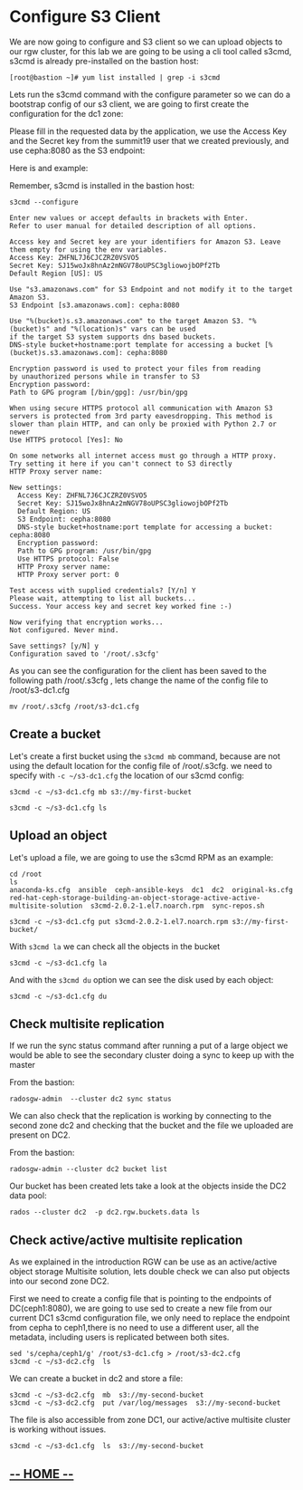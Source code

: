 # Configure S3 Client

We are now going to configure and S3 client so we can upload objects to our rgw cluster, for this lab we are going to be using a cli tool called s3cmd, s3cmd is already pre-installed on the bastion host:

```
[root@bastion ~]# yum list installed | grep -i s3cmd
```

Lets run the s3cmd command with the configure parameter so we can do a bootstrap config of our s3 client, we are going to first create the configuration for the dc1 zone:

Please fill in the requested data by the application, we use the Access Key and the Secret key from the summit19 user that we created previously, and use cepha:8080 as the S3 endpoint:

Here is and example:

Remember, s3cmd is installed in the bastion host:
```
s3cmd --configure

Enter new values or accept defaults in brackets with Enter.
Refer to user manual for detailed description of all options.

Access key and Secret key are your identifiers for Amazon S3. Leave them empty for using the env variables.
Access Key: ZHFNL7J6CJCZRZ0VSVO5
Secret Key: SJ15woJx8hnAz2mNGV78oUPSC3gliowojbOPf2Tb
Default Region [US]: US

Use "s3.amazonaws.com" for S3 Endpoint and not modify it to the target Amazon S3.
S3 Endpoint [s3.amazonaws.com]: cepha:8080                    

Use "%(bucket)s.s3.amazonaws.com" to the target Amazon S3. "%(bucket)s" and "%(location)s" vars can be used
if the target S3 system supports dns based buckets.
DNS-style bucket+hostname:port template for accessing a bucket [%(bucket)s.s3.amazonaws.com]: cepha:8080

Encryption password is used to protect your files from reading
by unauthorized persons while in transfer to S3
Encryption password:
Path to GPG program [/bin/gpg]: /usr/bin/gpg

When using secure HTTPS protocol all communication with Amazon S3
servers is protected from 3rd party eavesdropping. This method is
slower than plain HTTP, and can only be proxied with Python 2.7 or newer
Use HTTPS protocol [Yes]: No

On some networks all internet access must go through a HTTP proxy.
Try setting it here if you can't connect to S3 directly
HTTP Proxy server name:

New settings:
  Access Key: ZHFNL7J6CJCZRZ0VSVO5
  Secret Key: SJ15woJx8hnAz2mNGV78oUPSC3gliowojbOPf2Tb
  Default Region: US
  S3 Endpoint: cepha:8080
  DNS-style bucket+hostname:port template for accessing a bucket: cepha:8080
  Encryption password:
  Path to GPG program: /usr/bin/gpg
  Use HTTPS protocol: False
  HTTP Proxy server name:
  HTTP Proxy server port: 0

Test access with supplied credentials? [Y/n] Y
Please wait, attempting to list all buckets...
Success. Your access key and secret key worked fine :-)

Now verifying that encryption works...
Not configured. Never mind.

Save settings? [y/N] y
Configuration saved to '/root/.s3cfg'
```

As you can see the configuration for the client has been saved to the following path /root/.s3cfg , lets change the name of the config file to /root/s3-dc1.cfg

```
mv /root/.s3cfg /root/s3-dc1.cfg
```  

## Create a bucket

Let's create a first bucket using the `s3cmd mb` command, because are not using the default location for the config file of /root/.s3cfg. we need to specify with `-c ~/s3-dc1.cfg` the location of our s3cmd config:

```
s3cmd -c ~/s3-dc1.cfg mb s3://my-first-bucket
```

```
s3cmd -c ~/s3-dc1.cfg ls
```

## Upload an object

Let's upload a file, we are going to use the s3cmd RPM as an example:


```
cd /root
ls
anaconda-ks.cfg  ansible  ceph-ansible-keys  dc1  dc2  original-ks.cfg  red-hat-ceph-storage-building-an-object-storage-active-active-multisite-solution  s3cmd-2.0.2-1.el7.noarch.rpm  sync-repos.sh
```

```
s3cmd -c ~/s3-dc1.cfg put s3cmd-2.0.2-1.el7.noarch.rpm s3://my-first-bucket/
```

With `s3cmd la` we can check all the objects in the bucket

```
s3cmd -c ~/s3-dc1.cfg la
```

And with the `s3cmd du` option we can see the disk used by each object:
```
s3cmd -c ~/s3-dc1.cfg du
```

## Check multisite replication

If we run the sync status command after running a put of a large object we would be able to see the secondary cluster doing a sync to keep up with the master

From the bastion:
```
radosgw-admin  --cluster dc2 sync status
```

We can also check that the replication is working by connecting to the second zone dc2 and checking that the bucket and the file we uploaded are present on DC2.

From the bastion:
```
radosgw-admin --cluster dc2 bucket list
```

Our bucket has been created lets take a look at the objects inside the DC2 data pool:
```
rados --cluster dc2  -p dc2.rgw.buckets.data ls
```

## Check active/active multisite replication

As we explained in the introduction RGW can be use as an active/active object storage Multisite solution, lets double check we can also put objects into our second zone DC2.

First we need to create a config file that is pointing to the endpoints of DC(ceph1:8080), we are going to use sed to create a new file from our current DC1 s3cmd configuration file, we only need to replace the endpoint from cepha to ceph1,there is no need to use a different user, all the metadata, including users is replicated between both sites.
```
sed 's/cepha/ceph1/g' /root/s3-dc1.cfg > /root/s3-dc2.cfg
s3cmd -c ~/s3-dc2.cfg  ls
```

We can create a bucket in dc2 and store a file:
```
s3cmd -c ~/s3-dc2.cfg  mb  s3://my-second-bucket
s3cmd -c ~/s3-dc2.cfg  put /var/log/messages  s3://my-second-bucket
 ```

The file is also accessible from zone DC1, our active/active multisite cluster is working without issues.
 ```
s3cmd -c ~/s3-dc1.cfg  ls  s3://my-second-bucket
```

## [**-- HOME --**](https://likid0.github.io/red-hat-ceph-storage-building-an-object-storage-active-active-multisite-solution/#/)
